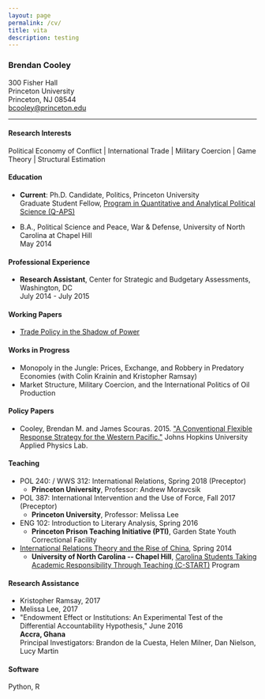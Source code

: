 ```yaml
---
layout: page
permalink: /cv/
title: vita
description: testing
---
```


### Brendan Cooley
300 Fisher Hall<br>
Princeton University<br>
Princeton, NJ 08544<br>
[bcooley@princeton.edu](mailto:bcooley@princeton.edu)

___

#### Research Interests
Political Economy of Conflict | International Trade | Military Coercion | Game Theory | Structural Estimation

#### Education
- **Current**: Ph.D. Candidate, Politics, Princeton University<br>
  Graduate Student Fellow, [Program in Quantitative and Analytical Political Science (Q-APS)](https://q-aps.princeton.edu/)

- B.A., Political Science and Peace, War & Defense, University of North Carolina at Chapel Hill<br>
  May 2014

#### Professional Experience
- **Research Assistant**, Center for Strategic and Budgetary Assessments, Washington, DC<br>
  July 2014 - July 2015

#### Working Papers

- [Trade Policy in the Shadow of Power](https://rawgit.com/brendancooley/twhw/master/twhw.pdf)

#### Works in Progress

- Monopoly in the Jungle: Prices, Exchange, and Robbery in Predatory Economies (with Colin Krainin and Kristopher Ramsay)
- Market Structure, Military Coercion, and the International Politics of Oil Production

#### Policy Papers

- Cooley, Brendan M. and James Scouras. 2015. ["A Conventional Flexible Response Strategy for the Western Pacific."](http://www.jhuapl.edu/newscenter/publications/pdf/AConventionalFlexibleResponseStrategyfortheWesternPacific.pdf) Johns Hopkins University Applied Physics Lab.

#### Teaching

- POL 240: / WWS 312: International Relations, Spring 2018 (Preceptor)
    + **Princeton University**, Professor: Andrew Moravcsik
- POL 387: International Intervention and the Use of Force, Fall 2017 (Preceptor)
    + **Princeton University**, Professor: Melissa Lee
- ENG 102: Introduction to Literary Analysis, Spring 2016<br>
    + **Princeton Prison Teaching Initiative (PTI)**, Garden State Youth Correctional Facility
- [International Relations Theory and the Rise of China](https://brendancooley.com/public/SPCL400.303.pdf), Spring 2014
    + **University of North Carolina -- Chapel Hill**, [Carolina Students Taking Academic Responsibility Through Teaching (C-START)](http://honorscarolina.unc.edu/academics/c-start/) Program

#### Research Assistance

- Kristopher Ramsay, 2017
- Melissa Lee, 2017
- "Endowment Effect or Institutions: An Experimental Test of the Differential Accountability Hypothesis," June 2016<br>
  **Accra, Ghana**<br>
  Principal Investigators: Brandon de la Cuesta, Helen Milner, Dan Nielson, Lucy Martin

#### Software

Python, R
